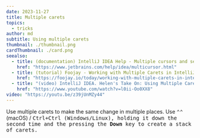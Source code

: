 ```yaml
---
date: 2023-11-27
title: Multiple carets
topics:
  - tricks
author: md
subtitle: Using multiple carets
thumbnail: ./thumbnail.png
cardThumbnail: ./card.png
seealso:
  - title: (documentation) IntelliJ IDEA Help - Multiple cursors and selection ranges
    href: "https://www.jetbrains.com/help/idea/multicursor.html"
  - title: (tutorial) Foojay - Working with Multiple Carets in IntelliJ IDEA
    href: "https://foojay.io/today/working-with-multiple-carets-in-intellij-idea/"
  - title: "(video) IntelliJ IDEA. Helen's Take On: Using Multiple Carets"
    href: "https://www.youtube.com/watch?v=l0ii-Oo0XX8"
video: "https://youtu.be/z39jUnMZy44"
---
```


Use multiple carets to make the same change in multiple places. Use <kbd>⌃⌃</kbd> (macOS) / <kbd>Ctrl+Ctrl<kbd/> (Windows/Linux), holding it down the second time and the pressing the **Down** key to create a stack of carets.
